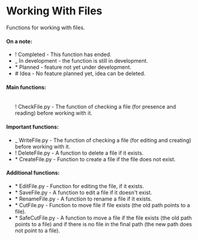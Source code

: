 # Working With Files
Functions for working with files.


<h4>On a note:</h4>
<ul>
 <li> ! Completed - This function has ended.
 <li> _ In development - the function is still in development.
 <li> * Planned - feature not yet under development.
 <li> # Idea - No feature planned yet, idea can be deleted.
</ul>


<h4>Main functions:</h4>
<ul>
 <br>! CheckFile.py - The function of checking a file (for presence and
reading) before working with it.
</ul>


<h4>Important functions:</h4>
<ul>
 <li>_ WriteFile.py - The function of checking a file (for editing and creating)
before working with it.
 <li>! DeleteFile.py - A function to delete a file if it exists.
 <li>* CreateFile.py - Function to create a file if the file does not exist.
</ul>


<h4>Additional functions:</h4>
<ul>
 <li>* EditFile.py - Function for editing the file, if it exists.
 <li>* SaveFile.py - A function to edit a file if it doesn't exist.
 <li>* RenameFile.py - A function to rename a file if it exists.
 <li>* CutFile.py - Function to move file if file exists (the old path points to
a file).
 <li>* SafeCutFile.py - A function to move a file if the file exists (the old
path points to a file) and if there is no file in the final path (the new
path does not point to a file).
</ul>


